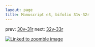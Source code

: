 ```yaml
---
layout: page
title: Manuscript e3, bifolio 31v-32r
---
```


prev: [30v-31r](../30v-31r/) next: [32v-33r](../32v-33r/)



[![Linked to zoomble image](http://www.homermultitext.org/iipsrv?IIIF=/project/homer/pyramidal/deepzoom/hmt/e3bifolio/v1/E3_31v_32r.tif/full/2000,/0/default.jpg)](http://www.homermultitext.org/ict2/?urn=urn:cite2:hmt:e3bifolio.v1:E3_31v_32r)

